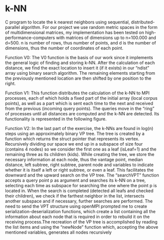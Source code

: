 # k-NN
C program to locate the k nearest neighbors using sequential, distributed-parallel algorithm.
For our project we use random metric spaces in the form of multidimensional matrices, my implementation has been tested on high-performance-computers with matrices of dimensions up to n=100.000 and d=500. n is number of rows, thus number of points, and d is the number of dimensions, thus the number of coordinates of each point.

Function V0:
The V0 function is the basis of our work since it implements the general logic of finding and storing k-NN.
After the calculation of each distance, we find the exact location to insert it (if it exists) in our “ndist” array
using binary search algorithm. The remaining elements starting from the previously mentioned location are
then shifted by one position to the right.

Function V1:
This function distributes the calculation of the k-NN to MPI processes, each of which holds a fixed part of
the initial array (local corpus points), as well as a part which is sent each time to the next and received from
the previous (incoming query points). The queries move in the “ring” of processes until all distances are
computed and the k-NN are detected. Its functionality is represented in the following figure.

Function V2:
In the last part of the exercise, the k-NNs are found in log(n) steps using an approximately binary VP tree.
The tree is created by a function which returns the struct pointer that represents its vertex. Recursively
dividing our space we end up in a subspace of size four (contains 4 nodes) so we consider the first one as a
leaf (isLeaf=1) and the remaining three as its children (kids). While creating the tree, we store the necessary
information at each node, thus the vantage point, median distance, left subtree, right subtree, parent node and
variables to indicate whether it is itself a left or right subtree, or even a leaf. This facilitates the downward
and the upward search on the VP tree. The “searchVPT” function accepts a query point p as argument and
searches its k-NN on a tree, selecting each time as subspace for searching the one where the point p is
located in. When the search is completed (detected all leafs and checked their children), we check if the
farthest neighbor in the list, intersects another subspace and if necessary, further searches are performed. The
need to send the VPT structure using openMPI prompted me to create serialization-deserialization functions,
which create a list containing all the information about each node that is required in order to rebuild it on the
receiving process.The recreation of the VP tree is accomplished by reading the list items and using the “newNode” function
which, accepting the above mentioned variables, generates all nodes recursively
